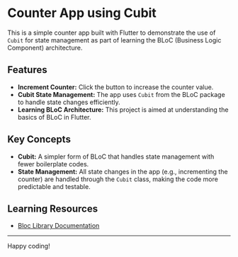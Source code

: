 # Counter App using Cubit

This is a simple counter app built with Flutter to demonstrate the use of `Cubit` for state management as part of learning the BLoC (Business Logic Component) architecture.

## Features

- **Increment Counter:** Click the button to increase the counter value.
- **Cubit State Management:** The app uses `Cubit` from the BLoC package to handle state changes efficiently.
- **Learning BLoC Architecture:** This project is aimed at understanding the basics of BLoC in Flutter.

## Key Concepts

- **Cubit:** A simpler form of BLoC that handles state management with fewer boilerplate codes.
- **State Management:** All state changes in the app (e.g., incrementing the counter) are handled through the `Cubit` class, making the code more predictable and testable.

## Learning Resources

- [Bloc Library Documentation](https://bloclibrary.dev/#/)

---

Happy coding!